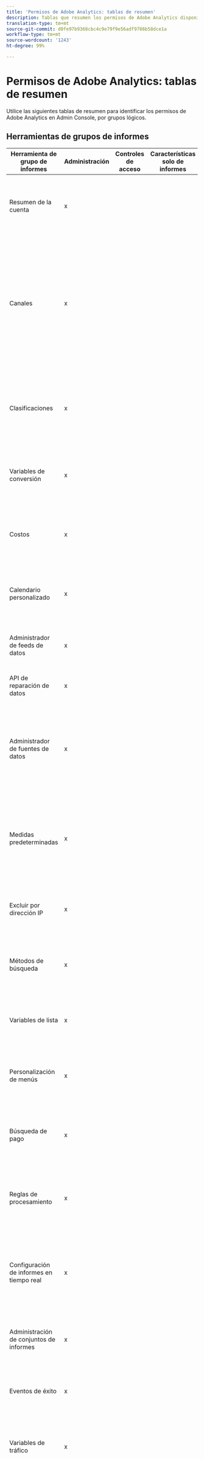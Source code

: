 ```yaml
---
title: 'Permisos de Adobe Analytics: tablas de resumen'
description: Tablas que resumen los permisos de Adobe Analytics disponibles en Admin Console.
translation-type: tm+mt
source-git-commit: d0fe97b9368cbc4c9e79f9e56adf9786b58dce1a
workflow-type: tm+mt
source-wordcount: '1243'
ht-degree: 99%

---
```



# Permisos de Adobe Analytics: tablas de resumen

Utilice las siguientes tablas de resumen para identificar los permisos de Adobe Analytics en Admin Console, por grupos lógicos.

## Herramientas de grupos de informes

| Herramienta de grupo de informes | Administración | Controles de acceso | Características solo de informes | Obsoleto | Descripción |
| --- | --- | --- | --- | --- | --- |
| Resumen de la cuenta | x |  |  |  | Otorga acceso a General > Configuración general de la cuenta en el Administrador de grupos de informes. |
| Canales | x |  |  |  | Otorga acceso a los Canales de marketing, incluido el Administrador de canales de marketing, las Reglas de procesamiento de canal de marketing y la Caducidad de canal de marketing en el Administrador de grupos de informes. |
| Clasificaciones | x |  |  |  | Otorga acceso a todas las configuraciones de clasificación en el Administrador de grupos de informes. Este elemento de permiso incluye: |
| Variables de conversión | x |  |  |  | Otorga acceso a Conversión > Variables de conversión en el Administrador de grupos de informes. |
| Costos | x |  |  |  | Concede acceso a Canales de marketing > Costes de canal de marketing, en el Administrador de grupos de informes. |
| Calendario personalizado | x |  |  |  | Otorga acceso a General > Personalizar calendario en el Administrador de grupos de informes. |
| Administrador de feeds de datos | x |  |  |  | Otorga acceso a Administración > Feeds de datos en la navegación superior de Analytics. |
| API de reparación de datos | x |  |  |  | Otorga acceso a la API de reparación de datos |
| Administrador de fuentes de datos | x |  |  |  | Otorga acceso a Administración > Fuentes de datos en la navegación superior de Analytics. Requiere el elemento de permiso &#39;Administración de grupos de informes&#39;. |
| Medidas predeterminadas | x |  |  |  | Otorga acceso a Configuración de grupos de informes individuales > Métricas predeterminadas en el Administrador de grupos de informes. |
| Excluir por dirección IP | x |  |  |  | Otorga acceso a Administración > Excluir por dirección IP en la navegación superior de Analytics. |
| Métodos de búsqueda | x |  |  |  | Otorga acceso a Conversión > Métodos de búsqueda en el Administrador de grupos de informes. |
| Variables de lista | x |  |  |  | Otorga acceso a Conversión > Variables de lista en el Administrador de grupos de informes. |
| Personalización de menús | x |  |  |  | Otorga acceso a General > Personalizar menús en el Administrador de grupos de informes. |
| Búsqueda de pago | x |  |  |  | Otorga acceso a General > Detección de búsqueda de pago en el Administrador de grupos de informes. |
| Reglas de procesamiento | x |  |  |  | Otorga acceso a General > Reglas de procesamiento y General > Reglas de bots en el Administrador de grupos de informes. |
| Configuración de informes en tiempo real | x |  |  |  | Otorga acceso a Tiempo real en el Administrador de grupos de informes. Utilice el elemento de permiso &#39;Informe en tiempo real&#39; para conceder acceso al informe en sí. |
| Administración de conjuntos de informes | x |  |  |  | Otorga acceso al Administrador de grupos de informes, pero no permite ningún cambio. |
| Eventos de éxito | x |  |  |  | Otorga acceso a Conversión > Eventos de éxito en el Administrador de grupos de informes. |
| Variables de tráfico | x |  |  |  | Otorga acceso a Tráfico > Variables de tráfico en el Administrador de grupos de informes. |
| Visitante único | x |  |  |  | Otorga acceso a Conversión > Variable de visitante único. No suele usarse en implementaciones modernas. |
| Filtros de dirección URL | x |  |  |  | Otorga acceso a General > Filtros URL internos en el Administrador de grupos de informes. |
| Detección de anomalías |  | x |  |  | Otorga acceso a la Detección de anomalías en Analysis Workspace. |
| Análisis de contribución |  | x |  |  | Otorga acceso al menú que aparece al hacer clic con el botón derecho en &#39;Ejecutar análisis de contribución&#39; en Analysis Workspace. |
| Informe del Data Warehouse personalizado |  | x |  |  | Otorga acceso a Herramientas > Data Warehouse en la navegación superior de Analytics. |
| Páginas de bots |  |  | x |  | Otorga acceso al informe Métricas del sitio > Bots > Páginas de bots en Reports &amp; Analytics. |
| Bots |  |  | x |  | Concede acceso a Métricas del sitio > Bots > Informe de bots en Reports &amp; Analytics. |
| Informe de canal |  |  | x |  | Concede acceso a Canales de marketing > Informe general del canal en Reports &amp; Analytics. |
| Visitas de retorno diario |  |  | x |  | Otorga acceso a Retención de visitantes > Visitas de retorno diario en Reports &amp; Analytics. |
| Informes recomendados |  |  | x |  | Otorga acceso a Métricas del sitio > Mis informes recomendados en Reports &amp; Analytics. |
| Informe en tiempo real |  |  | x |  | Otorga acceso a Métricas del sitio > Tiempo real en Reports &amp; Analytics. Utilice el elemento de permiso &#39;Configuración de informes en tiempo real&#39; para otorgar acceso a la configuración de este informe. |
| Visitas de retorno |  |  | x |  | Otorga acceso a Retención de visitantes > Visitas de retorno en Reports &amp; Analytics. |
| Configuración de Advertising Analytics |  |  |  | x | No se usa. |
| Informe breve de resumen de la empresa |  |  |  | x | No se usa. |
| Data Warehouse |  |  |  | x | No se usa. En su lugar, utilice &#39;Informe del Data Warehouse personalizado&#39;. |
| Imagen |  |  |  | x | No se usa. |
| KPI/informe breve de medición |  |  |  | x | No se usa. |
| Últimos 100 visitantes |  |  |  | x | No se usa. |
| ClickMap heredado |  |  |  | x | No se usa. En su lugar, utilice Activity Map en Herramientas de Analytics. |
| Instalación heredada de ClickMap |  |  |  | x | No se usa. En su lugar, utilice Activity Map en Herramientas de Analytics. |
| Informe general de aplicaciones móviles |  |  |  | x | No se usa. |
| Totales de los grupos de informes |  |  |  | x | No se usa. |
| Grupos de informes (lectura) |  |  |  | x | No se usa. |
| Grupos de informes (escritura) |  |  |  | x | No se usa. |
| SiteCatalyst |  |  |  | x | No se usa. En su lugar, utilice &#39;Acceso a Analysis Workspace&#39;. |
| Social |  |  |  | x | No se usa. |
| Informe breve de texto |  |  |  | x | No se usa. |
| Administración del tráfico |  |  |  | x | No se usa. |
| Informe breve de resumen de uso |  |  |  | x | No se usa. |
| Configuración de vídeo |  |  |  | x | No se usa. |
| Recursos Web |  |  |  | x | No se usa. |

## Herramientas de Analytics

| Herramienta Analytics | Administración | Controles de acceso | Características solo de informes | Obsoleto | Descripción |
| --- | --- | --- | --- | --- | --- |
| Administrador de códigos | x |  |  |  | Se ha mantenido para propósitos heredados. Otorga acceso a Administración > Administrador de códigos. En la mayoría de los casos, utilice las bibliotecas incluidas en Adobe Experience Platform Launch. |
| Administrador de códigos - Servicios Web | x |  |  |  | Otorga acceso al Administrador de códigos mediante la API 1.4. |
| Ocultar grupos de informes | x |  |  |  | Concede acceso a Administración > Configuración de la empresa > Ocultar grupos de informes. Otorga la capacidad de ocultar cualquier grupo de informes de la organización, independientemente del acceso a su grupo de informes. |
| Integraciones (crear) | x |  |  |  | Otorga acceso a Administración > Data Connectors y permite al usuario crear conectores de datos. |
| Integraciones (eliminar) | x |  |  |  | Otorga acceso a Administración > Data Connectors y permite al usuario eliminar conectores de datos. |
| Integraciones (actualizar) | x |  |  |  | Otorga acceso a Administración > Data Connectors y permite al usuario modificar las configuraciones de conectores existentes. |
| Registros | x |  |  |  | Otorga acceso a Administración > Registros. |
| Registros - Servicios Web | x |  |  |  | Otorga acceso a los registros de extracción a través de la API 1.4. |
| Acciones pendientes | x |  |  |  | Otorga acceso a Administración > Configuraciones de la empresa > Acciones pendientes. |
| Seguridad | x |  |  |  | Otorga acceso a Administración > Configuraciones de la empresa > Administrador de seguridad. |
| Uso de llamadas al servidor | x |  |  |  | Otorga acceso a Administración > Uso de llamadas al servidor. |
| Asistencia | x |  |  |  | Otorga acceso a Administración > Configuraciones de la empresa > Información de asistencia. |
| Administración del tráfico | x |  |  |  | Concede acceso a Administración > Administración de tráfico. |
| Servicios Web | x |  |  |  | Otorga acceso a Administración > Configuraciones de la empresa > Servicios Web. |
| Activity Map |  | x |  |  | Otorga acceso a Herramientas > Activity Map. Permite al usuario utilizar la extensión Activity Map. |
| Usuarios con licencias para Ad Hoc Analysis |  | x |  |  | Ad Hoc Analysis ha llegado al final de su vida útil. [Más información](https://spark.adobe.com/page/S9Bhp66VJ2fEn/). |
| Acceso a Analysis Workspace |  | x |  |  | Disponen de acceso a Analysis Workspace. Los usuarios deben pertenecer a este grupo (opción preferida) o a Acceso a Reports &amp; Analytics para utilizar Adobe Analytics. |
| Analysis Workspace: Guardar como plantilla |  | x |  |  | Otorga acceso a Proyecto > Guardar como plantilla en Analysis Workspace. |
| Creación de métricas calculadas |  | x |  |  | Concede la capacidad de crear métricas calculadas en todas las capacidades de Analytics. |
| Acceso a Labs |  | x |  |  | Otorga acceso a Labs. |
| Report Builder |  | x |  |  | Habilita el botón de descarga en Herramientas > Report Builder, y permite al usuario autenticarse dentro de Microsoft Excel. |
| Creación de segmentos |  | x |  |  | Concede la capacidad de crear y compartir segmentos en todas las funciones de Analytics. |
| Publicación de segmentos |  | x |  |  | Concede la capacidad de convertir un segmento en una audiencia de Experience Cloud al crear o editar un segmento. |
| Acceso a Servicio Web |  | x |  |  | Concede la capacidad de usar la API, incluida la autenticación con sitios de terceros y el envío de llamadas de API. |
| Datos actuales |  |  | x |  | Habilita la opción para ver los datos actuales en los informes de Reports &amp; Analytics. |
| Acceso a Reports &amp; Analytics |  |  | x |  | Concede acceso a Reports &amp; Analytics. Los usuarios deben pertenecer a este grupo o a Acceso a Analysis Workspace (opción preferida) para utilizar Adobe Analytics. |
| Administración de Advertising Analytics |  |  |  | x | No se usa. |
| Promoción conjunta de marca |  |  |  | x | Ya no se utiliza. Concede acceso a Administración > Configuración de empresa > Promoción conjunta de marca. |
| Usuarios de licencias de Excel |  |  |  | x | No se usa. |
| Administrador de aplicaciones móviles |  |  |  | x | No se usa. |
| Administración de permisos |  |  |  | x | Ya no se utiliza. Otorga acceso a la interfaz de administración de usuarios heredada en Administración > Administración de usuarios. |
| Permisos (lectura) - Servicios Web |  |  |  | x | Ya no se utiliza. Permite al usuario ver permisos de Analytics heredados mediante la API de administración. Utilice Adobe Admin Console en su lugar. |
| Permisos (escritura) - Servicios Web |  |  |  | x | Ya no se utiliza. Permite al usuario editar permisos de Analytics heredados mediante la API de administración. Utilice Adobe Admin Console en su lugar. |
| Preferencias |  |  |  | x | No se usa. |
| Inicio de sesión único |  |  |  | x | Ya no se utiliza. Otorga acceso al servicio de inicio de sesión único obsoleto. |
